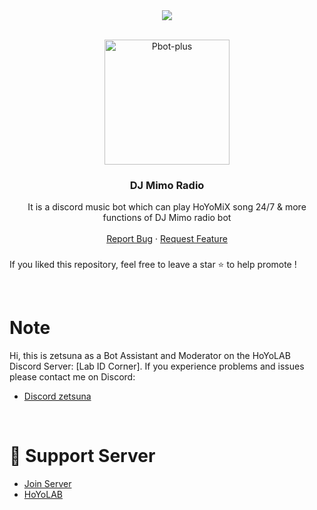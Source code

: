 <center><img src="https://capsule-render.vercel.app/api?type=waving&color=gradient&height=200&section=header&text=DJMimo&fontSize=80&fontAlignY=35&animation=twinkling&fontColor=gradient" /></center>


<!-- PROJECT LOGO -->
<br />
<p align="center">
  <a href="https://github.com/zuna107/DJ-Mimo">
    <img src="https://imgur.com/uRnWOgJ.png?width=466&height=466" alt="Pbot-plus" width="200" height="200">
  </a>

  <h3 align="center">DJ Mimo Radio</h3>

  <p align="center">
    It is a discord music bot which can play HoYoMiX song 24/7 &  more functions of DJ Mimo radio bot
    <br />
    <br />
    <a href="https://github.com/zuna107/DJ-Mimo/issues">Report Bug</a>
    ·
    <a href="https://github.com/zuna107/DJ-Mimo/issues">Request Feature</a>
  </p>
</p>
<!-- ABOUT THE PROJECT -->


###
If you liked this repository, feel free to leave a star ⭐ to help promote !

<br>

# Note
Hi, this is zetsuna as a Bot Assistant and Moderator on the HoYoLAB Discord Server: [Lab ID Corner].
If you experience problems and issues please contact me on Discord:
- [Discord zetsuna](https://discordapp.com/users/948093919835590666)

<br>

# 💌 Support Server 
- [Join Server](https://discord.gg/MwV9tm6RPX)
- [HoYoLAB](https://www.hoyolab.com/accountCenter/postList?id=107593323)


